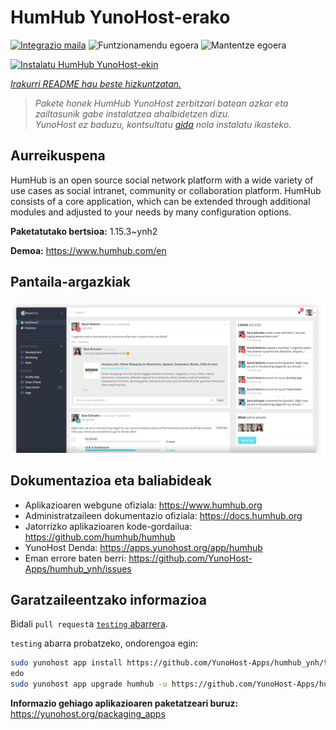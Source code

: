 <!--
Ohart ongi: README hau automatikoki sortu da <https://github.com/YunoHost/apps/tree/master/tools/readme_generator>ri esker
EZ editatu eskuz.
-->

# HumHub YunoHost-erako

[![Integrazio maila](https://dash.yunohost.org/integration/humhub.svg)](https://dash.yunohost.org/appci/app/humhub) ![Funtzionamendu egoera](https://ci-apps.yunohost.org/ci/badges/humhub.status.svg) ![Mantentze egoera](https://ci-apps.yunohost.org/ci/badges/humhub.maintain.svg)

[![Instalatu HumHub YunoHost-ekin](https://install-app.yunohost.org/install-with-yunohost.svg)](https://install-app.yunohost.org/?app=humhub)

*[Irakurri README hau beste hizkuntzatan.](./ALL_README.md)*

> *Pakete honek HumHub YunoHost zerbitzari batean azkar eta zailtasunik gabe instalatzea ahalbidetzen dizu.*  
> *YunoHost ez baduzu, kontsultatu [gida](https://yunohost.org/install) nola instalatu ikasteko.*

## Aurreikuspena

HumHub is an open source social network platform with a wide variety of use cases as social intranet, community or collaboration platform. HumHub consists of a core application, which can be extended through additional modules and adjusted to your needs by many configuration options. 


**Paketatutako bertsioa:** 1.15.3~ynh2

**Demoa:** <https://www.humhub.com/en>

## Pantaila-argazkiak

![HumHub(r)en pantaila-argazkia](./doc/screenshots/app_small.png)

## Dokumentazioa eta baliabideak

- Aplikazioaren webgune ofiziala: <https://www.humhub.org>
- Administratzaileen dokumentazio ofiziala: <https://docs.humhub.org>
- Jatorrizko aplikazioaren kode-gordailua: <https://github.com/humhub/humhub>
- YunoHost Denda: <https://apps.yunohost.org/app/humhub>
- Eman errore baten berri: <https://github.com/YunoHost-Apps/humhub_ynh/issues>

## Garatzaileentzako informazioa

Bidali `pull request`a [`testing` abarrera](https://github.com/YunoHost-Apps/humhub_ynh/tree/testing).

`testing` abarra probatzeko, ondorengoa egin:

```bash
sudo yunohost app install https://github.com/YunoHost-Apps/humhub_ynh/tree/testing --debug
edo
sudo yunohost app upgrade humhub -u https://github.com/YunoHost-Apps/humhub_ynh/tree/testing --debug
```

**Informazio gehiago aplikazioaren paketatzeari buruz:** <https://yunohost.org/packaging_apps>
